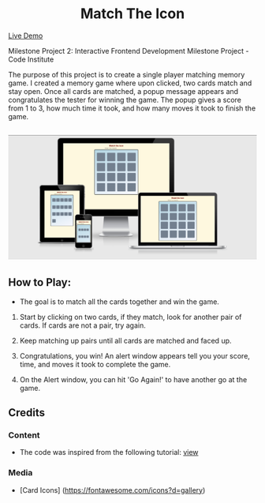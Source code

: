 <h1 align="center">Match The Icon</h1>

[Live Demo](https://birchm93.github.io/Project2/)

Milestone Project 2: Interactive Frontend Development Milestone Project  - Code Institute

The purpose of this project is to create a single player matching memory game. I created a memory game where upon clicked, two cards match and stay open. Once all cards are matched, a popup message appears and congratulates the tester for winning the game. The popup gives a score from 1 to 3, how much time it took, and how many moves it took to finish the game. 

<h2 align="center"><img src="documentation/screenshots/Responsive.png"></h2>

## How to Play:

* The goal is to match all the cards together and win the game.

1. Start by clicking on two cards, if they match, look for another pair of cards. If cards are not a pair, try again.

2. Keep matching up pairs until all cards are matched and faced up. 

3. Congratulations, you win! An alert window appears tell you your score, time, and moves it took to complete the game. 

4. On the Alert window, you can hit 'Go Again!' to have another go at the game.

## Credits

### Content

-   The code was inspired from the following tutorial: [view](https://www.youtube.com/watch?v=Nik1E9HdrsI)

### Media

-   [Card Icons] (https://fontawesome.com/icons?d=gallery)
